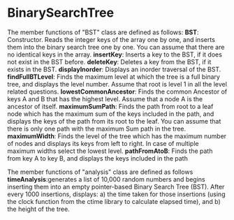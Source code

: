 # BinarySearchTree

The member functions of "BST" class are defined as follows:
__BST__: Constructor. Reads the integer keys of the array one by one, and inserts them into the binary search tree one by
one. You can assume that there are no identical keys in the array.
__insertKey__: Inserts a key to the BST, if it does not exist in the BST before.
__deleteKey__: Deletes a key from the BST, if it exists in the BST.
__displayInorder__: Displays an inorder traversal of the BST.
__findFullBTLevel__: Finds the maximum level at which the tree is a full binary tree, and displays the level number.
Assume that root is level 1 in all the level related questions.
__lowestCommonAncestor__: Finds the common Ancestor of keys A and B that has the highest level. Assume that a node
A is the ancestor of itself.
__maximumSumPath__: Finds the path from root to a leaf node which has the maximum sum of the keys included in the
path, and displays the keys of the path from its root to the leaf. You can assume that there is only one path with the
maximum Sum path in the tree.
__maximumWidth__: Finds the level of the tree which has the maximum number of nodes and displays its keys from left
to right. In case of multiple maximum widths select the lowest level.
__pathFromAtoB__: Finds the path from key A to key B, and displays the keys included in the path

The member functions of "analysis" class are defined as follows
__timeAnalysis__:generates a list of 10,000 random numbers and begins inserting them into an empty pointer-based Binary Search Tree (BST).
After every 1000 insertions, displays: a) the time taken for those insertions (using the clock function from the ctime
library to calculate elapsed time), and b) the height of the tree.
